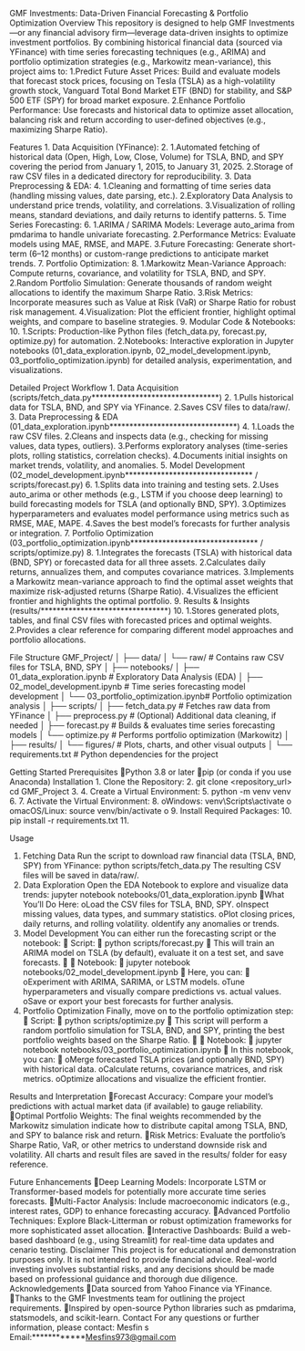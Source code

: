 GMF Investments: Data-Driven Financial Forecasting & Portfolio Optimization
Overview
This repository is designed to help GMF Investments—or any financial advisory firm—leverage data-driven insights to optimize investment portfolios. By combining historical financial data (sourced via YFinance) with time series forecasting techniques (e.g., ARIMA) and portfolio optimization strategies (e.g., Markowitz mean-variance), this project aims to:
1.Predict Future Asset Prices: Build and evaluate models that forecast stock prices, focusing on Tesla (TSLA) as a high-volatility growth stock, Vanguard Total Bond Market ETF (BND) for stability, and S&P 500 ETF (SPY) for broad market exposure.
2.Enhance Portfolio Performance: Use forecasts and historical data to optimize asset allocation, balancing risk and return according to user-defined objectives (e.g., maximizing Sharpe Ratio).

Features
1.
Data Acquisition (YFinance):
2.
1.Automated fetching of historical data (Open, High, Low, Close, Volume) for TSLA, BND, and SPY covering the period from January 1, 2015, to January 31, 2025.
2.Storage of raw CSV files in a dedicated directory for reproducibility.
3.
Data Preprocessing & EDA:
4.
1.Cleaning and formatting of time series data (handling missing values, date parsing, etc.).
2.Exploratory Data Analysis to understand price trends, volatility, and correlations.
3.Visualization of rolling means, standard deviations, and daily returns to identify patterns.
5.
Time Series Forecasting:
6.
1.ARIMA / SARIMA Models: Leverage auto_arima from pmdarima to handle univariate forecasting.
2.Performance Metrics: Evaluate models using MAE, RMSE, and MAPE.
3.Future Forecasting: Generate short-term (6–12 months) or custom-range predictions to anticipate market trends.
7.
Portfolio Optimization:
8.
1.Markowitz Mean-Variance Approach: Compute returns, covariance, and volatility for TSLA, BND, and SPY.
2.Random Portfolio Simulation: Generate thousands of random weight allocations to identify the maximum Sharpe Ratio.
3.Risk Metrics: Incorporate measures such as Value at Risk (VaR) or Sharpe Ratio for robust risk management.
4.Visualization: Plot the efficient frontier, highlight optimal weights, and compare to baseline strategies.
9.
Modular Code & Notebooks:
10.
1.Scripts: Production-like Python files (fetch_data.py, forecast.py, optimize.py) for automation.
2.Notebooks: Interactive exploration in Jupyter notebooks (01_data_exploration.ipynb, 02_model_development.ipynb, 03_portfolio_optimization.ipynb) for detailed analysis, experimentation, and visualizations.

Detailed Project Workflow
1.
Data Acquisition (scripts/fetch_data.py********************************)
2.
1.Pulls historical data for TSLA, BND, and SPY via YFinance.
2.Saves CSV files to data/raw/.
3.
Data Preprocessing & EDA (01_data_exploration.ipynb********************************)
4.
1.Loads the raw CSV files.
2.Cleans and inspects data (e.g., checking for missing values, data types, outliers).
3.Performs exploratory analyses (time-series plots, rolling statistics, correlation checks).
4.Documents initial insights on market trends, volatility, and anomalies.
5.
Model Development (02_model_development.ipynb******************************** / scripts/forecast.py)
6.
1.Splits data into training and testing sets.
2.Uses auto_arima or other methods (e.g., LSTM if you choose deep learning) to build forecasting models for TSLA (and optionally BND, SPY).
3.Optimizes hyperparameters and evaluates model performance using metrics such as RMSE, MAE, MAPE.
4.Saves the best model’s forecasts for further analysis or integration.
7.
Portfolio Optimization (03_portfolio_optimization.ipynb******************************** / scripts/optimize.py)
8.
1.Integrates the forecasts (TSLA) with historical data (BND, SPY) or forecasted data for all three assets.
2.Calculates daily returns, annualizes them, and computes covariance matrices.
3.Implements a Markowitz mean-variance approach to find the optimal asset weights that maximize risk-adjusted returns (Sharpe Ratio).
4.Visualizes the efficient frontier and highlights the optimal portfolio.
9.
Results & Insights (results/********************************)
10.
1.Stores generated plots, tables, and final CSV files with forecasted prices and optimal weights.
2.Provides a clear reference for comparing different model approaches and portfolio allocations.

File Structure
GMF_Project/
│
├── data/
│   └── raw/                    # Contains raw CSV files for TSLA, BND, SPY
│
├── notebooks/
│   ├── 01_data_exploration.ipynb      # Exploratory Data Analysis (EDA)
│   ├── 02_model_development.ipynb     # Time series forecasting model development
│   └── 03_portfolio_optimization.ipynb# Portfolio optimization analysis
│
├── scripts/
│   ├── fetch_data.py    # Fetches raw data from YFinance
│   ├── preprocess.py    # (Optional) Additional data cleaning, if needed
│   ├── forecast.py      # Builds & evaluates time series forecasting models
│   └── optimize.py      # Performs portfolio optimization (Markowitz)
│
├── results/
│   └── figures/         # Plots, charts, and other visual outputs
│
└── requirements.txt     # Python dependencies for the project

Getting Started
Prerequisites
Python 3.8 or later
pip (or conda if you use Anaconda)
Installation
1.
Clone the Repository:
2.
git clone <repository_url>
cd GMF_Project
3.
4.
Create a Virtual Environment:
5.
python -m venv venv
6.
7.
Activate the Virtual Environment:
8.
oWindows: 
venv\Scripts\activate
o
omacOS/Linux: 
source venv/bin/activate
o
9.
Install Required Packages:
10.
pip install -r requirements.txt
11.

Usage
1. Fetching Data
Run the script to download raw financial data (TSLA, BND, SPY) from YFinance:
python scripts/fetch_data.py
The resulting CSV files will be saved in data/raw/.
2. Data Exploration
Open the EDA Notebook to explore and visualize data trends:
jupyter notebook notebooks/01_data_exploration.ipynb
What You’ll Do Here: 
oLoad the CSV files for TSLA, BND, SPY.
oInspect missing values, data types, and summary statistics.
oPlot closing prices, daily returns, and rolling volatility.
oIdentify any anomalies or trends.
3. Model Development
You can either run the forecasting script or the notebook:

Script:

python scripts/forecast.py

This will train an ARIMA model on TSLA (by default), evaluate it on a test set, and save forecasts.


Notebook:

jupyter notebook notebooks/02_model_development.ipynb

Here, you can:

oExperiment with ARIMA, SARIMA, or LSTM models.
oTune hyperparameters and visually compare predictions vs. actual values.
oSave or export your best forecasts for further analysis.
4. Portfolio Optimization
Finally, move on to the portfolio optimization step:

Script:

python scripts/optimize.py

This script will perform a random portfolio simulation for TSLA, BND, and SPY, printing the best portfolio weights based on the Sharpe Ratio.


Notebook:

jupyter notebook notebooks/03_portfolio_optimization.ipynb

In this notebook, you can:

oMerge forecasted TSLA prices (and optionally BND, SPY) with historical data.
oCalculate returns, covariance matrices, and risk metrics.
oOptimize allocations and visualize the efficient frontier.

Results and Interpretation
Forecast Accuracy:
Compare your model’s predictions with actual market data (if available) to gauge reliability.
Optimal Portfolio Weights:
The final weights recommended by the Markowitz simulation indicate how to distribute capital among TSLA, BND, and SPY to balance risk and return.
Risk Metrics:
Evaluate the portfolio’s Sharpe Ratio, VaR, or other metrics to understand downside risk and volatility.
All charts and result files are saved in the results/ folder for easy reference.

Future Enhancements
Deep Learning Models:
Incorporate LSTM or Transformer-based models for potentially more accurate time series forecasts.
Multi-Factor Analysis:
Include macroeconomic indicators (e.g., interest rates, GDP) to enhance forecasting accuracy.
Advanced Portfolio Techniques:
Explore Black-Litterman or robust optimization frameworks for more sophisticated asset allocation.
Interactive Dashboards:
Build a web-based dashboard (e.g., using Streamlit) for real-time data updates and cenario testing.
Disclaimer
This project is for educational and demonstration purposes only. It is not intended to provide financial advice. Real-world investing involves substantial risks, and any decisions should be made based on professional guidance and thorough due diligence.
Acknowledgements
Data sourced from Yahoo Finance via YFinance.
Thanks to the GMF Investments team for outlining the project requirements.
Inspired by open-source Python libraries such as pmdarima, statsmodels, and scikit-learn.
Contact
For any questions or further information, please contact:
Mesfin s
Email:************Mesfins973@gmail.com
